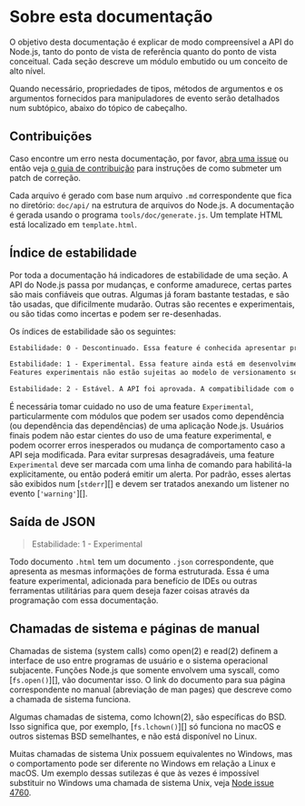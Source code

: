 # Sobre esta documentação

<!--introduced_in=v0.10.0-->

<!-- type=misc -->

O objetivo desta documentação é explicar de modo compreensível a API do Node.js, tanto do ponto de vista de referência quanto do ponto de vista conceitual. Cada seção descreve um módulo embutido ou um conceito de alto nível.

Quando necessário, propriedades de tipos, métodos de argumentos e os argumentos fornecidos para manipuladores de evento serão detalhados num subtópico, abaixo do tópico de cabeçalho.

## Contribuições

Caso encontre um erro nesta documentação, por favor, [abra uma issue](https://github.com/nodejs/node/issues/new) ou então veja [o guia de contribuição](https://github.com/nodejs/node/blob/master/CONTRIBUTING.md) para instruções de como submeter um patch de correção.

Cada arquivo é gerado com base num arquivo `.md` correspondente que fica no diretório: `doc/api/` na estrutura de arquivos do Node.js. A documentação é gerada usando o programa `tools/doc/generate.js`. Um template HTML está localizado em `template.html`.

## Índice de estabilidade

<!--type=misc-->

Por toda a documentação há indicadores de estabilidade de uma seção. A API do Node.js passa por mudanças, e conforme amadurece, certas partes são mais confiáveis que outras. Algumas já foram bastante testadas, e são tão usadas, que dificilmente mudarão. Outras são recentes e experimentais, ou são tidas como incertas e podem ser re-desenhadas.

Os índices de estabilidade são os seguintes:

```txt
Estabilidade: 0 - Descontinuado. Essa feature é conhecida apresentar problemas, e mudanças podem ser planejadas. Não confie nela. O uso dessa feature pode emitir alertas. Não se deve esperar compatibilidade com versões principais mais antigas.
```

```txt
Estabilidade: 1 - Experimental. Essa feature ainda está em desenvolvimento e está sujeita a alterações não compatíveis com versões anteriores, ou até remoção de versões futuras. Não recomendado o uso dessa feature em ambiente de produção.
Features experimentais não estão sujeitas ao modelo de versionamento semântico do Node.js.
```

```txt
Estabilidade: 2 - Estável. A API foi aprovada. A compatibilidade com o ambiente npm é de alta prioridade, e não será quebrada a menos que seja necessário.
```

É necessária tomar cuidado no uso de uma feature `Experimental`, particularmente com módulos que podem ser usados como dependência (ou dependência das dependências) de uma aplicação Node.js. Usuários finais podem não estar cientes do uso de uma feature experimental, e podem ocorrer erros inesperados ou mudança de comportamento caso a API seja modificada. Para evitar surpresas desagradáveis, uma feature `Experimental` deve ser marcada com uma linha de comando para habilitá-la explicitamente, ou então poderá emitir um alerta. Por padrão, esses alertas são exibidos num [`stderr`][] e devem ser tratados anexando um listener no evento [`'warning'`][].

## Saída de JSON

<!-- YAML
added: v0.6.12
-->

> Estabilidade: 1 - Experimental

Todo documento `.html` tem um documento `.json` correspondente, que apresenta as mesmas informações de forma estruturada. Essa é uma feature experimental, adicionada para benefício de IDEs ou outras ferramentas utilitárias para quem deseja fazer coisas através da programação com essa documentação.

## Chamadas de sistema e páginas de manual

Chamadas de sistema (system calls) como open(2) e read(2) definem a interface de uso entre programas de usuário e o sistema operacional subjacente. Funções Node.js que somente envolvem uma syscall, como [`fs.open()`][], vão documentar isso. O link do documento para sua página correspondente no manual (abreviação de man pages) que descreve como a chamada de sistema funciona.

Algumas chamadas de sistema, como lchown(2), são específicas do BSD. Isso significa que, por exemplo, [`fs.lchown()`][] só funciona no macOS e outros sistemas BSD semelhantes, e não está disponível no Linux.

Muitas chamadas de sistema Unix possuem equivalentes no Windows, mas o comportamento pode ser diferente no Windows em relação a Linux e macOS. Um exemplo dessas sutilezas é que às vezes é impossível substituir no Windows uma chamada de sistema Unix, veja [Node issue 4760](https://github.com/nodejs/node/issues/4760).